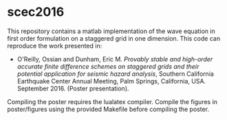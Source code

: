 # scec2016
This repository contains a matlab implementation of the wave equation in first order formulation on a staggered
grid in one dimension. This code can reproduce the work presented in:

* O'Reilly, Ossian and Dunham, Eric M. 
*Provably stable and high-order accurate finite difference schemes on staggered grids and their potential application for seismic hazard analysis*, Southern California Earthquake Center Annual Meeting, Palm Springs, California, USA. September 2016. (Poster presentation). 

Compiling the poster requires the lualatex compiler. Compile the figures in poster/figures using the provided Makefile
before compiling the poster.
                                                           
